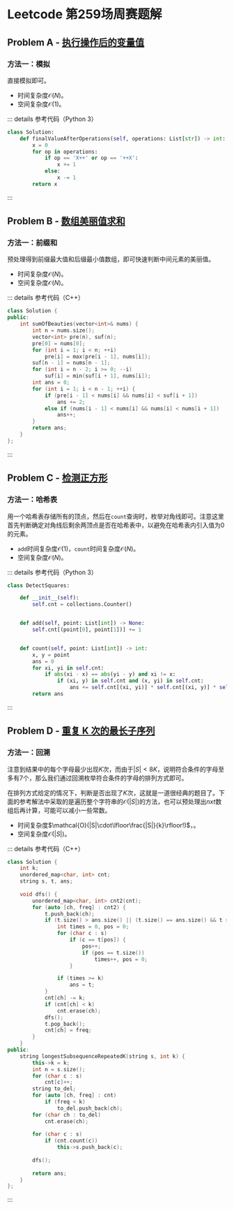 # Leetcode 第259场周赛题解

## Problem A - [执行操作后的变量值](https://leetcode.cn/problems/final-value-of-variable-after-performing-operations/)

### 方法一：模拟

直接模拟即可。

- 时间复杂度$\mathcal{O}(N)$。
- 空间复杂度$\mathcal{O}(1)$。

::: details 参考代码（Python 3）

```python
class Solution:
    def finalValueAfterOperations(self, operations: List[str]) -> int:
        x = 0
        for op in operations:
            if op == 'X++' or op == '++X':
                x += 1
            else:
                x -= 1
        return x
```

:::

## Problem B - [数组美丽值求和](https://leetcode.cn/problems/sum-of-beauty-in-the-array/)

### 方法一：前缀和

预处理得到前缀最大值和后缀最小值数组，即可快速判断中间元素的美丽值。

- 时间复杂度$\mathcal{O}(N)$。
- 空间复杂度$\mathcal{O}(N)$。

::: details 参考代码（C++）

```cpp
class Solution {
public:
    int sumOfBeauties(vector<int>& nums) {
        int n = nums.size();
        vector<int> pre(n), suf(n);
        pre[0] = nums[0];
        for (int i = 1; i < n; ++i)
            pre[i] = max(pre[i - 1], nums[i]);
        suf[n - 1] = nums[n - 1];
        for (int i = n - 2; i >= 0; --i)
            suf[i] = min(suf[i + 1], nums[i]);
        int ans = 0;
        for (int i = 1; i < n - 1; ++i) {
            if (pre[i - 1] < nums[i] && nums[i] < suf[i + 1])
                ans += 2;
            else if (nums[i - 1] < nums[i] && nums[i] < nums[i + 1])
                ans++;
        }
        return ans;
    }
};
```

:::

## Problem C - [检测正方形](https://leetcode.cn/problems/detect-squares/)

### 方法一：哈希表

用一个哈希表存储所有的顶点，然后在`count`查询时，枚举对角线即可。注意这里首先判断确定对角线后剩余两顶点是否在哈希表中，以避免在哈希表内引入值为$0$的元素。

- `add`时间复杂度$\mathcal{O}(1)$，`count`时间复杂度$\mathcal{O}(N)$。
- 空间复杂度$\mathcal{O}(N)$。

::: details 参考代码（Python 3）

```python
class DetectSquares:

    def __init__(self):
        self.cnt = collections.Counter()


    def add(self, point: List[int]) -> None:
        self.cnt[(point[0], point[1])] += 1


    def count(self, point: List[int]) -> int:
        x, y = point
        ans = 0
        for xi, yi in self.cnt:
            if abs(xi - x) == abs(yi - y) and xi != x:
                if (xi, y) in self.cnt and (x, yi) in self.cnt:
                    ans += self.cnt[(xi, yi)] * self.cnt[(xi, y)] * self.cnt[(x, yi)]
        return ans

```

:::

## Problem D - [重复 K 次的最长子序列](https://leetcode.cn/problems/longest-subsequence-repeated-k-times/)

### 方法一：回溯

注意到结果中的每个字母最少出现$K$次，而由于$|S|<8K$，说明符合条件的字母至多有$7$个，那么我们通过回溯枚举符合条件的字母的排列方式即可。

在排列方式给定的情况下，判断是否出现了$K$次，这就是一道很经典的题目了。下面的参考解法中采取的是遍历整个字符串的$\mathcal{O}(|S|)$的方法，也可以预处理出$nxt$数组后再计算，可能可以减小一些常数。

- 时间复杂度$\mathcal{O}(|S|\cdot\lfloor\frac{|S|}{k}\rfloor!)$，。
- 空间复杂度$\mathcal{O}(|S|)$。

::: details 参考代码（C++）

```cpp
class Solution {
    int k;
    unordered_map<char, int> cnt;
    string s, t, ans;
    
    void dfs() {
        unordered_map<char, int> cnt2(cnt);
        for (auto [ch, freq] : cnt2) {
            t.push_back(ch);
            if (t.size() > ans.size() || (t.size() == ans.size() && t > ans)) {
                int times = 0, pos = 0;
                for (char c : s)
                    if (c == t[pos]) {
                        pos++;
                        if (pos == t.size())
                            times++, pos = 0;
                    }

                if (times >= k)
                    ans = t;
            }
            cnt[ch] -= k;
            if (cnt[ch] < k)
                cnt.erase(ch);
            dfs();
            t.pop_back();
            cnt[ch] = freq;
        }
    }
public:
    string longestSubsequenceRepeatedK(string s, int k) {
        this->k = k;
        int n = s.size();
        for (char c : s)
            cnt[c]++;
        string to_del;
        for (auto [ch, freq] : cnt)
            if (freq < k)
                to_del.push_back(ch);
        for (char ch : to_del)
            cnt.erase(ch);
        
        for (char c : s)
            if (cnt.count(c))
                this->s.push_back(c);
        
        dfs();
        
        return ans;
    }
};
```

:::

<Utterances />
